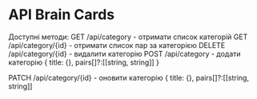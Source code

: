 # API Brain Cards
Доступні методи:
GET /api/category - отримати список категорій
GET /api/category/{id} - отримати список пар за категорією
DELETE /api/category/{id} - видалити категорію
POST /api/category - додати категорію
 {
 title: {},
 pairs[]?:[[string, string]]
 }

PATCH /api/category/{id} - оновити категорію
 {
 title: {},
 pairs[]?:[[string, string]]
